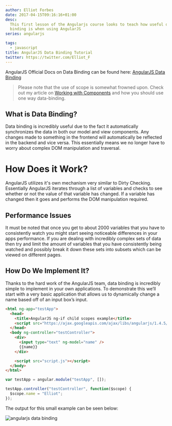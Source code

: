 ```yaml
---
author: Elliot Forbes
date: 2017-04-15T09:16:16+01:00
desc:
  This first lesson of the Angularjs course looks to teach how useful data
  binding is when using AngularJS
series: angularjs

tags:
  - javascript
title: AngularJS Data Binding Tutorial
twitter: https://twitter.com/Elliot_F
---
```


<p>AngularJS Official Docs on Data Binding can be found here: <a href="https://docs.angularjs.org/guide/databinding">AngularJS Data Binding</a></p>

> Please note that the use of scope is somewhat frowned upon. Check out my
> article on
> <a href="https://tutorialedge.net/working-with-angularjs-component-applications">Working
> with Components</a> and how you should use one way data-binding.

<h2>What is Data Binding?</h2>

<p>Data binding is incredibly useful due to the fact it automatically synchronizes the data in both our model and view components. Any changes made to something in the frontend will automatically be reflected in the backend and vice versa. This essentially means we no longer have to worry about complex DOM manipulation and traversal.</p>

# How Does it Work?

AngularJS utilizes it's own mechanism very similar to Dirty Checking.
Essentially AngularJS iterates through a list of variables and checks to see
whether or not the value of that variable has changed. If a variable has changed
then it goes and performs the DOM manipulation required.

## Performance Issues

It must be noted that once you get to about 2000 variables that you have to
consistently watch you might start seeing noticeable differences in your apps
performance. If you are dealing with incredibly complex sets of data then try
and limit the amount of variables that you have consistently being watched and
possibly break it down these sets into subsets which can be viewed on different
pages.

<h2>How Do We Implement It?</h2>

<p>Thanks to the hard work of the AngularJS team, data binding is incredibly simple to implement in your own applications. To demonstrate this we’ll start with a very basic application that allows us to dynamically change a name based off of an input box’s input.</p>

```html
<html ng-app="testApp">
  <head>
    <title>AngularJS ng-if child scopes example</title>
    <script src="https://ajax.googleapis.com/ajax/libs/angularjs/1.4.5/angular.min.js"></script>
  </head>
  <body ng-controller="testController">
    <div>
      <input type="text" ng-model="name" />
      {{name}}
    </div>

    <script src="script.js"></script>
  </body>
</html>
```

```js
var testApp = angular.module("testApp", []);

testApp.controller("testController", function($scope) {
  $scope.name = "Elliot";
});
```

<p>The output for this small example can be seen below:</p>

<img src="https://images.tutorialedge.net/uploads/databinding.gif" alt="angularjs data binding"/>
